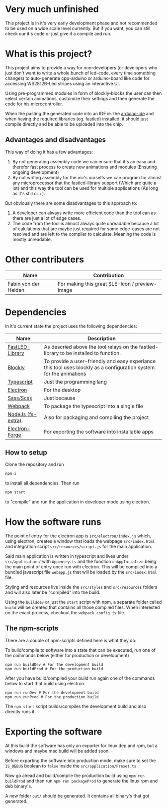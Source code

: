 # Very much unfinished
This project is in it's very early development phase and not recommended to be used on a wide scale level currently. But if you want, you can still check our it's code or just give it a compile and run.

# What is this project?
This project aims to provide a way for non-developers (or developers who just don't want to write a whole bunch of led-code, every time something changes) to auto-generate cpp-arduino or arduino-board like code for accessing WS2812B-Led stripes using an interactive UI.

Using pre-programmed modules in form of blockly-blocks the user can then select certain animations, customize their settings and then generate the code for his microcontroller.

When the pasting the generated code into an IDE ie. the [arduino-ide](https://www.arduino.cc/en/software) and when having the required libraries (eg. fastled) installed, it should just compile directly and be able to be uploaded into the chip.

## Advantages and disadvantages

This way of doing it has a few advantages:

1. By not generating assembly code we can ensure that it's an easy and therefor fast process to create new animations and modules (Ensuring ongoing development)
2. By not writing assembly for the mc's ourselfs we can program for almost any microprocessor that the fastled-library support (Which are quite a lot) and this way the tool can be used for multiple applications (As long as it's still c++).

But obviously there are some disadvantages to this approach to:
1. A developer can always write more efficient code than the tool can as there are just a lot of edge cases.
2. The code from the tool is almost always quite unreadable because a lot of calulations that are maybe just required for some edge-cases are not resolved and are left to the compiler to calculate. Meaning the code is mostly unreadable.

# Other contributers

|Name|Contribution|
|-|-|
|Fabin von der Heiden|For making this great SLE-Icon / preview-image|

# Dependencies

In it's current state the project uses the following dependencies:

|Name|Description|
|-|-|
|[FastLED-Library](https://www.arduino.cc/reference/en/libraries/fastled/)|As descried above the tool relays on the fastled-library to be installed to function.|
|[Blockly](https://developers.google.cn/blockly/)|To provide a user-friendly and easy experiance this tool uses blockly as a configuration system for the animations|
|[Typescript](https://www.typescriptlang.org/)|Just the programming lang|
|[Electron](https://www.electronjs.org/)|For the desktop|
|[Sass/Scss](https://sass-lang.com/)|Just because|
|[Webpack](https://webpack.js.org/)|To package the typescript into a single file|
|[NodeJs (fs-extra)](https://www.npmjs.com/package/fs-extra)|Also for packaging and compiling the project|
|[Electron-Forge](https://www.electronforge.io/)|For exporting the software into installable apps|

## How to setup

Clone the repository and run
```bash
npm i
```
to install all dependencies. Then run
```bash
npm start
```
to "compile" and run the application in developer mode using electron.

# How the software runs
The point of entry for the electron app is `src/electron/index.js` which, using electron, creates a window that loads the webpage `src/index.html` and integration script `src/resources/script.js` for the main application.

Said main application is written in typescript and lives under `src/application/` with `Appentry.ts` and the function `onAppInitalize` being the main point of entry once run with electron. This will be compiled into a bundled javascript file `webapp.js` that will be loaded by the `src/index.html` file.

Styling and resources live inside the `src/styles` and `src/resources` folders and will also later be "compiled" into the build.

Using the `builddev` or just the `start` script with npm, a separate folder called `build` will be created that contains all those compiled files. When interested on the exact process, checkout the `webpack.config.js` file.

## The npm-scripts
There are a couple of npm-scripts defined here is what they do:

To build/compile to software into a state that can be executed, run one of the commands below (either for production or development)
```
npm run buildDev # For the development build
npm run buildProd # For the production build
```

After you have build/compiled your build run again one of the commands below to start that build using electron

```
npm run runDev # For the development build
npm run runProd # For the production build
```

The `npm start` script builds/compiles the development build and also directly runs it.

# Exporting the software

At this build the software has only an exporter for linux dep and rpm, but a windows and maybe mac build will be added soon.

Before exporting the software into production mode, make sure to set the `IS_DEBUG` boolean to `false` inside the `src/application/Preset.ts`.

Now go ahead and build/compile the production build using `npm run buildProd` and then run `npm run packageProd` to generate the linux rpm and deb binary's.

A new folder `out/` should be generated. It contains all binary's that got generated.